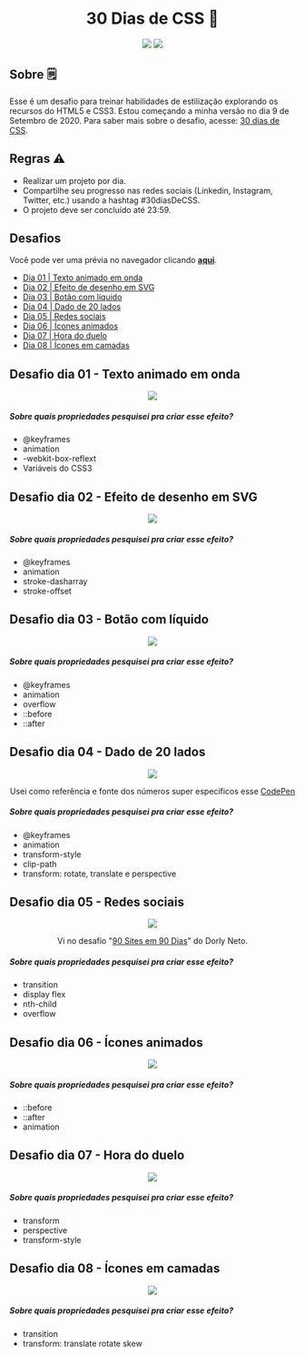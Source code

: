 <h1 align="center"> 30 Dias de CSS 📅 </h1>

<p align="center">
  <img src="https://img.shields.io/github/last-commit/tiagoalcantara/30-dias-de-CSS" />
  <img src="https://img.shields.io/github/license/tiagoalcantara/30-dias-de-CSS" />
</p>

## Sobre 🗒
Esse é um desafio para treinar habilidades de estilização explorando os recursos do HTML5 e CSS3. Estou começando a minha versão no dia 9 de Setembro de 2020. Para saber mais sobre o desafio, acesse: [30 dias de CSS](https://github.com/MilenaCarecho/30diasDeCSS).

## Regras ⚠️
* Realizar um projeto por dia.
* Compartilhe seu progresso nas redes sociais (Linkedin, Instagram, Twitter, etc.) usando a hashtag #30diasDeCSS.
* O projeto deve ser concluído até 23:59.

## Desafios
Você pode ver uma prévia no navegador clicando <strong>[aqui](https://tiagoalcantara-30diasdecss.netlify.app/)</strong>.

* [Dia 01 | Texto animado em onda](#id01)
* [Dia 02 | Efeito de desenho em SVG](#id02)
* [Dia 03 | Botão com líquido](#id03)
* [Dia 04 | Dado de 20 lados](#id04)
* [Dia 05 | Redes sociais](#id05)
* [Dia 06 | Ícones animados](#id06)
* [Dia 07 | Hora do duelo](#id07)
* [Dia 08 | Ícones em camadas](#id08)

##  Desafio dia 01 - Texto animado em onda <a name="id01"></a>
<p align="center"><img src="https://i.imgur.com/xUNCVrB.gif" /></p>

##### Sobre quais propriedades pesquisei pra criar esse efeito? 
* @keyframes
* animation
* -webkit-box-reflext 
* Variáveis do CSS3

##  Desafio dia 02 - Efeito de desenho em SVG <a name="id02"></a>
<p align="center"><img src="https://i.imgur.com/c2c4QIO.gif" /></p>

##### Sobre quais propriedades pesquisei pra criar esse efeito? 
* @keyframes
* animation
* stroke-dasharray
* stroke-offset

##  Desafio dia 03 - Botão com líquido <a name="id03"></a>
<p align="center"><img src="https://i.imgur.com/BCK0Pkp.gif" /></p>

##### Sobre quais propriedades pesquisei pra criar esse efeito? 
* @keyframes
* animation
* overflow
* ::before
* ::after

##  Desafio dia 04 - Dado de 20 lados <a name="id04"></a>
<p align="center"><img src="https://i.imgur.com/steu2If.gif" /></p>
<p align="center">Usei como referência e fonte dos números super específicos esse <a target="_blank" href="https://codepen.io/vcurd/pen/RwaQPrb">CodePen</a></p>

##### Sobre quais propriedades pesquisei pra criar esse efeito? 
* @keyframes
* animation
* transform-style
* clip-path
* transform: rotate, translate e perspective

##  Desafio dia 05 - Redes sociais <a name="id05"></a>
<p align="center"><img src="https://i.imgur.com/xjAhtI5.gif" /></p>
<p align="center">Vi no desafio "<a target="_blank" href="https://github.com/dorlyneto/90sites90days">90 Sites em 90 Dias</a>" do Dorly Neto.</p>

##### Sobre quais propriedades pesquisei pra criar esse efeito? 
* transition
* display flex
* nth-child
* overflow

##  Desafio dia 06 - Ícones animados <a name="id06"></a>

<p align="center"><img src="https://i.imgur.com/tjMSs0R.gif" /></p>

##### Sobre quais propriedades pesquisei pra criar esse efeito? 
* ::before
* ::after
* animation

##  Desafio dia 07 - Hora do duelo <a name="id07"></a>
<p align="center"><img src="https://i.imgur.com/tKs6P3z.gif" /></p>

##### Sobre quais propriedades pesquisei pra criar esse efeito? 
* transform
* perspective
* transform-style

##  Desafio dia 08 - Ícones em camadas <a name="id08"></a>
<p align="center"><img src="https://i.imgur.com/f8cL3nO.gif" /></p>

##### Sobre quais propriedades pesquisei pra criar esse efeito? 
* transition
* transform: translate rotate skew